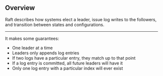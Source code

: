 ##  Overview

Raft describes how systems elect a leader, issue log writes to the followers, and transition between states and configurations.

***

It makes some guarantees:

* One leader at a time
* Leaders only appends log entries
* If two logs have a particular entry, they match up to that point
* If a log entry is committed, all future leaders will have it
* Only one log entry with a particular index will ever exist
